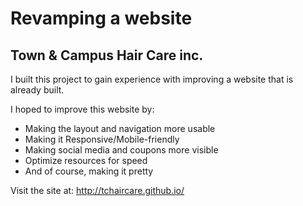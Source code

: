 # Revamping a website

## Town & Campus Hair Care inc. ##

I built this project to gain experience with improving a website that is already built.

I hoped to improve this website by:

* Making the layout and navigation more usable
* Making it Responsive/Mobile-friendly
* Making social media and coupons more visible
* Optimize resources for speed
* And of course, making it pretty

Visit the site at: http://tchaircare.github.io/



